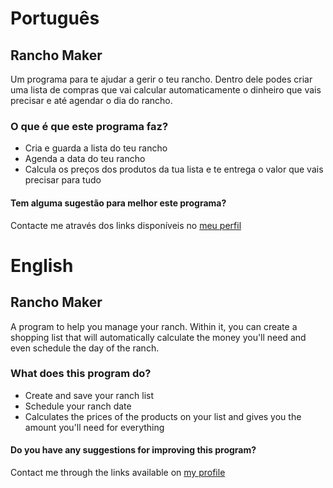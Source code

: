 # Português

## Rancho Maker

Um programa para te ajudar a gerir o teu rancho.
Dentro dele podes criar uma lista de compras que vai calcular automaticamente o dinheiro que vais precisar e até agendar o dia do rancho.

### O que é que este programa faz?

- Cria e guarda a lista do teu rancho
- Agenda a data do teu rancho
- Calcula os preços dos produtos da tua lista e te entrega o valor que vais precisar para tudo

#### Tem alguma sugestão para melhor este programa?

Contacte me através dos links disponíveis no [meu perfil](https://github.com/CledsonVilanculo)


# English

## Rancho Maker

A program to help you manage your ranch.
Within it, you can create a shopping list that will automatically calculate the money you'll need and even schedule the day of the ranch.

### What does this program do?

- Create and save your ranch list
- Schedule your ranch date
- Calculates the prices of the products on your list and gives you the amount you'll need for everything

#### Do you have any suggestions for improving this program?

Contact me through the links available on [my profile](https://github.com/CledsonVilanculo)
